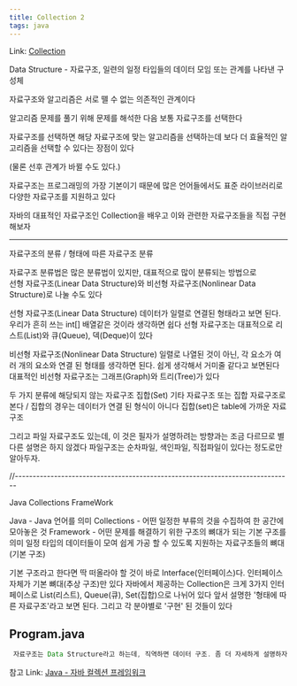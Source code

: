 ```yaml
---
title: Collection 2
tags: java
---
```


Link: [Collection][id]

[id]: https://ksg0000.github.io/2022/12/29/collection.html

Data Structure - 자료구조, 일련의 일정 타입들의 데이터 모임 또는 관계를 나타낸 구성체

자료구조와 알고리즘은 서로 뗄 수 없는 의존적인 관계이다

알고리즘 문제를 풀기 위해 문제를 해석한 다음 보통 자료구조를 선택한다

자료구조를 선택하면 해당 자료구조에 맞는 알고리즘을 선택하는데 보다 더 효율적인 알고리즘을 선택할 수 있다는 장점이 있다

(물론 선후 관계가 바뀔 수도 있다.)

자료구조는 프로그래밍의 가장 기본이기 때문에 많은 언어들에서도 표준 라이브러리로 다양한 자료구조를 지원하고 있다

자바의 대표적인 자료구조인 Collection을 배우고 이와 관련한 자료구조들을 직접 구현해보자

------------------------------------------------------------------------------

자료구조의 분류 / 형태에 따른 자료구조 분류

자료구조 분류법은 많은 분류법이 있지만, 대표적으로 많이 분류되는 방법으로   
선형 자료구조(Linear Data Structure)와 비선형 자료구조(Nonlinear Data Structure)로 나눌 수도 있다

선형 자료구조(Linear Data Structure)
데이터가 일렬로 연결된 형태라고 보면 된다. 우리가 흔히 쓰는 int[] 배열같은 것이라 생각하면 쉽다
선형 자료구조는 대표적으로 리스트(List)와 큐(Queue), 덱(Deque)이 있다

비선형 자료구조(Nonlinear Data Structure)
일렬로 나열된 것이 아닌, 각 요소가 여러 개의 요소와 연결 된 형태를 생각하면 된다. 쉽게 생각해서 거미줄 같다고 보면된다
대표적인 비선형 자료구조는 그래프(Graph)와 트리(Tree)가 있다

두 가지 분류에 해당되지 않는 자료구조 집합(Set)
기타 자료구조 또는 집합 자료구조로 본다 / 집합의 경우는 데이터가 연결 된 형식이 아니다
집합(set)은 table에 가까운 자료구조

그리고 파일 자료구조도 있는데, 이 것은 필자가 설명하려는 방향과는 조금 다르므로 별다른 설명은 하지 않겠다
파일구조는 순차파일, 색인파일, 직접파일이 있다는 정도로만 알아두자.

//------------------------------------------------------------------------------

Java Collections FrameWork

Java - Java 언어를 의미
Collections - 어떤 일정한 부류의 것을 수집하여 한 공간에 모아놓은 것
Framework - 어떤 문제를 해결하기 위한 구조의 뼈대가 되는 기본 구조를 의미
일정 타입의 데이터들이 모여 쉽게 가공 할 수 있도록 지원하는 자료구조들의 뼈대(기본 구조)

기본 구조라고 한다면 딱 떠올라야 할 것이 바로 Interface(인터페이스)다. 인터페이스 자체가 기본 뼈대(추상 구조)만 있다
자바에서 제공하는 Collection은 크게 3가지 인터페이스로 List(리스트), Queue(큐), Set(집합)으로 나뉘어 있다
앞서 설명한 '형태에 따른 자료구조'라고 보면 된다. 그리고 각 분야별로 '구현' 된 것들이 있다

Program.java
-------------

```java
 자료구조는 Data Structure라고 하는데, 직역하면 데이터 구조. 좀 더 자세하게 설명하자면 '일련의 일정 타입들의 데이터 모임 또는 관계를 나타낸 구성체'

```

참고 Link: [Java - 자바 컬렉션 프레임워크][id2]

[id2]: https://st-lab.tistory.com/142
